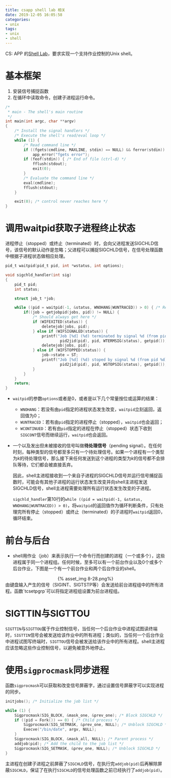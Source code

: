 ```yaml
---
title: csapp shell lab 相关
date: 2019-12-05 16:05:58
categories:
- unix
tags:
- unix
- shell
---
```


CS: APP 的[Shell Lab](http://csapp.cs.cmu.edu/3e/labs.html)，要求实现一个支持作业控制的Unix shell。

<!--more-->

# 基本框架

1. 安装信号捕捉函数
2. 在循环中读取命令，创建子进程运行命令。

```c
/*
 * main - The shell's main routine 
 */
int main(int argc, char **argv)
{
    /* Install the signal handlers */
    /* Execute the shell's read/eval loop */
    while (1) {
        /* Read command line */
        if ((fgets(cmdline, MAXLINE, stdin) == NULL) && ferror(stdin))
            app_error("fgets error");
        if (feof(stdin)) { /* End of file (ctrl-d) */
            fflush(stdout);
            exit(0);
        }
        /* Evaluate the command line */
        eval(cmdline);
        fflush(stdout);
    }

    exit(0); /* control never reaches here */
}
```

# 调用waitpid获取子进程终止状态

进程停止（stopped）或终止（terminated）时，会向父进程发送SIGCHLD信号，该信号的默认动作是忽略；父进程可以捕捉SIGCHLD信号，在信号处理函数中根据子进程状态做相应处理。
```c
pid_t waitpid(pid_t pid, int *wstatus, int options);

void sigchld_handler(int sig) 
{
    pid_t pid;
    int status;

    struct job_t *job;

    while ((pid = waitpid(-1, &status, WNOHANG|WUNTRACED)) > 0) { /* Reap a zombie child */
        if((job = getjobpid(jobs, pid)) != NULL) {
            /* Should always get here */
            if (WIFEXITED(status)) {
                deletejob(jobs, pid);
            } else if (WIFSIGNALED(status)) {
                printf("Job [%d] (%d) terminated by signal %d (from pid %d)\n",
                        pid2jid(pid), pid, WTERMSIG(status), getpid());
                deletejob(jobs, pid);
            } else if (WIFSTOPPED(status)) {
                job->state = ST;
                printf("Job [%d] (%d) stoped by signal %d (from pid %d)\n",
                        pid2jid(pid), pid, WSTOPSIG(status), getpid());
            }
        }
    }
    return;
}
```

- `waitpid`的参数`options`或者是0，或者是以下几个常量按位或运算的结果：
  - `WNOHANG`：若没有由`pid`指定的进程状态发生改变，`waitpid`立刻返回，返回值为0；
  - `WUNTRACED`：若有由`pid`指定的进程停止（stopped），`waitpid`也会返回；
  - `WCONTINUED`：若有由`pid`指定的进程在停止（stopped）状态下收到`SIGCONT`信号而继续运行，`waitpid`也会返回。
  
- 一个以及发出但未被接收的信号叫做**待处理信号**（pending signal）。在任何时刻，每种类型的信号都至多只有一个待处理信号。如果一个进程有一个类型为*k*的待处理信号，那么接下来任何发送到这个进程的类型为*k*的信号都不会排队等待，它们都会被直接丢弃。

  因此，shell主进程接收到一个来自子进程的SIGCHLD信号并运行信号捕捉函数时，可能会有其他子进程的运行状态发生改变并向shell主进程发送SIGCHLD信号，shell主进程需要处理所有运行状态发生改变的子进程。

  `sigchld_handler`第10行的`while ((pid = waitpid(-1, &status, WNOHANG|WUNTRACED)) > 0)`，将`waitpid`的返回值作为循环判断条件，只有处理完所有停止（stopped）或终止（terminated）的子进程时`waitpid`返回0，循环结束。

# 前台与后台 

- shell用作业（job）来表示执行一个命令行而创建的进程（一个或多个），这些进程属于同一个进程组。任何时候，至多可以有一个前台作业以及0个或多个后台作业，下图是一个有一个前台作业和两个后台作业的shell。
<div align=center> {% asset_img 8-28.png%} </div>
由键盘输入产生的信号（SIGINT、SIGTSTP等）会发送给前台进程组中的所有进程。函数`tcsetpgrp`可以将指定进程组设置为前台进程组。

# SIGTTIN与SIGTTOU

`SIGTTIN`与`SIGTTOU`属于作业控制信号，当任何一个后台作业中进程试图读终端时，`SIGTTIN`信号会被发送给该作业中的所有进程；类似的，当任何一个后台作业中进程试图写终端时，`SIGTTOU`信号会被发送给该作业中的所有进程。shell主进程应该忽略这些作业控制信号，以避免被意外地停止。

# 使用`sigprocmask`同步进程

函数`sigprocmask`可以获取和改变信号屏蔽字，通过设置信号屏蔽字可以实现进程的同步。

```c
initjobs(); /* Initialize the job list */

while (1) {
    Sigprocmask(SIG_BLOCK, &mask_one, &prev_one); /* Block SIGCHLD */
    if ((pid = Fork()) == 0) { /* Child process */
        Sigprocmask(SIG_SETMASK, &prev_one, NULL); /* Unblock SIGCHLD */
        Execve("/bin/date", argv, NULL);
    }
    Sigprocmask(SIG_BLOCK, &mask_all, NULL); /* Parent process */
    addjob(pid); /* Add the child to the job list */
    Sigprocmask(SIG_SETMASK, &prev_one, NULL); /* Unblock SIGCHLD */
}
```

主进程在创建子进程之前屏蔽了`SIGCHLD`信号，在执行完`addjob(pid)`后再解除屏蔽`SIGCHLD`，保证了在执行`SIGCHLD`的信号处理函数之前已经执行了`addjob(pid)`。